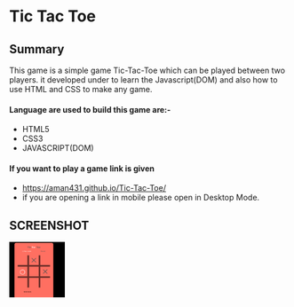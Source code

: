 # Tic Tac Toe 

## **Summary**<br />
This game is a simple game Tic-Tac-Toe which can be played between two players. it developed under to learn the Javascript(DOM) and also how to use HTML and CSS to make any game.

#### **Language are used to build this game are:-**
* HTML5
* CSS3
* JAVASCRIPT(DOM)

#### If you want to play a game  link is given<br />
* https://aman431.github.io/Tic-Tac-Toe/<br />
* if you are opening a link in mobile please open in Desktop Mode.

## **SCREENSHOT**
<img src="Images/S2.png" width="100px" height='100px'>

